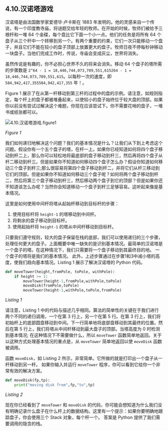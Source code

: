 ## 4.10.汉诺塔游戏

汉诺塔是由法国数学家爱德华·卢卡斯在 1883 年发明的。他的灵感来自一个传说，有一个印度教寺庙，将谜题交给年轻的牧师。在开始的时候，牧师们被给予三根杆和一堆 64 个金碟，每个盘比它下面一个小一点。他们的任务是将所有 64 个盘子从三个杆中一个转移到另一个。有两个重要的约束，它们一次只能移动一个盘子，并且它们不能在较小的盘子顶部上放置更大的盘子。牧师日夜不停每秒钟移动一块盘子。当他们完成工作时，传说，寺庙会变成灰尘，世界将消失。

虽然传说是有趣的，你不必担心世界不久的将来会消失。移动 64 个盘子的塔所需的步骤数是 `2^64 - 1 = 18,446,744,073,709,551,615264 - 1 = 18,446,744,073,709,551,615`。以每秒一次的速度，即 `584,942,417,355584,942,417,355` 年！。

Figure 1 展示了在从第一杆移动到第三杆的过程中的盘的示例。请注意，如规则指定，每个杆上的盘子都被堆叠起来，以使较小的盘子始终位于较大盘的顶部。如果你以前没有尝试过解决这个难题，你现在应该尝试下。你不需要花哨的盘子，一堆书或纸张都可以。

![4.10.汉诺塔游戏.figure1](assets/4.10.%E6%B1%89%E8%AF%BA%E5%A1%94%E6%B8%B8%E6%88%8F.figure1.png)

*Figure 1*

我们如何递归地解决这个问题？我们的基本情况是什么？让我们从下到上考虑这个问题。假设你有一个五个盘子的塔，在杆一上。如果你已经知道如何将四个盘子移动到杆二上，那么你可以轻松地将最底部的盘子移动到杆三，然后再将四个盘子从杆二移动到杆三。但是如果你不知道如何移动四个盘子怎么办？假设你知道如何移动三个盘子到杆三;那么很容易将第四个盘子移动到杆二，并将它们从杆三移动到它们的顶部。但是如果你不知道如何移动三个盘子呢？如何将两个盘子移动到杆二，然后将第三个盘子移动到杆三，然后移动两个盘子到它的顶部？但是如果你还不知道该怎么办呢？当然你会知道移动一个盘子到杆三足够容易。这听起来像是基本情况。

这里是如何使用中间杆将塔从起始杆移动到目标杆的步骤：

1. 使用目标杆将 `height-1` 的塔移动到中间杆。
2. 将剩余的盘子移动到目标杆。
3. 使用起始杆将 `height-1` 的塔从中间杆移动到目标杆。

只要我们遵守规则，较大的盘子保留在栈的底部，我们可以使用递归的三个步骤，处理任何更大的盘子。上面概要中唯一缺失的是识别基本情况。最简单的汉诺塔是一个盘子的塔。在这种情况下，我们只需要将一个盘子移动到其最终目的地。 一个盘子的塔将是我们的基本情况。 此外，上述步骤通过在步骤1和3中减小塔的高度，使我们趋向基本情况。Listing 1 展示了解决汉诺塔的 Python 代码。

```py
def moveTower(height,fromPole, toPole, withPole):
    if height >= 1:
        moveTower(height-1,fromPole,withPole,toPole)
        moveDisk(fromPole,toPole)
        moveTower(height-1,withPole,toPole,fromPole)
```

*Listing 1*

请注意，Listing 1 中的代码与描述几乎相同。算法的简单性的关键在于我们进行两个不同的递归调用，一个在第 3 行上，另一个在第 5 行。在第 3 行上，我们将初始杆上的底部圆盘移动到中间。下一行简单地将底部盘移动到其最终的位置。然后在第 5 行上，我们将塔从中间杆移动到最大盘子的顶部。当塔高度为 0 时检测到基本情况; 在这种情况下不需要做什么，所以 `moveTower` 函数简单地返回。关于以这种方式处理基本情况的重点是，从 `moveTower` 简单地返回以使 `moveDisk` 函数被调用。

函数 `moveDisk`，如 Listing 2 所示，非常简单。它所做的就是打印出一个盘子从一杆移动到另一杆。 如果你输入并运行 `moveTower` 程序，你可以看到它给你一个非常有效的解决方案。

```py
def moveDisk(fp,tp):
    print("moving disk from",fp,"to",tp)
```

*Listing 2*

现在你已经看到了 `moveTower` 和 `moveDisk` 的代码，你可能会想知道为什么我们没有明确记录什么盘子在什么杆上的数据结构。这里有一个提示：如果你要明确地跟踪盘子，你会使用三个 Stack 对象，每个杆一个。 答案是 Python 提供了我们需要调用的隐含的栈。
